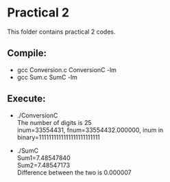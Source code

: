 
# Practical 2

This folder contains practical 2 codes.

## Compile:
* gcc Conversion.c ConversionC -lm
* gcc Sum.c SumC -lm

## Execute:

* ./ConversionC <br>
The number of digits is 25 <br>
inum=33554431,  fnum=33554432.000000, inum in binary=1111111111111111111111111 

* ./SumC <br>
 Sum1=7.48547840 <br>
 Sum2=7.48547173 <br>
 Difference between the two is 0.000007


